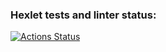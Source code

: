 ### Hexlet tests and linter status:
[![Actions Status](https://github.com/HelenHorner/frontend-project-lvl1/workflows/hexlet-check/badge.svg)](https://github.com/HelenHorner/frontend-project-lvl1/actions)